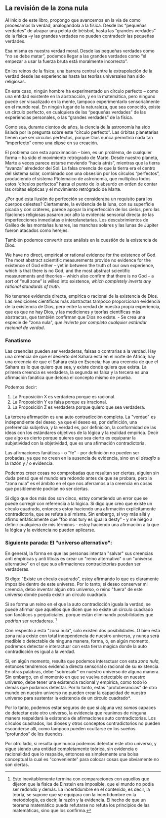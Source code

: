 ## La revisión de la zona nula 

Al inicio de este libro, propongo que avancemos en la vía de como procesamos la verdad, analogándola a la física. Desde las “pequeñas verdades” de atrapar una pelota de béisbol, hasta las “grandes verdades” de la física –y las grandes verdades no pueden contradecir las pequeñas verdades.

Esa misma es nuestra verdad moral. Desde las pequeñas verdades como “no se debe matar”, podemos llegar a las grandes verdades como “el empezar a usar la fuerza bruta está moralmente incorrecto”.

En los reinos de la física, una barrera central entre la extrapolación de la verdad desde las experiencias hasta las teorías universales han sido religiosas.

En este caso, ningún hombre ha experimentado un círculo perfecto – como una entidad existente en la abstracción, y en la matemática, pero ninguno puede ser visualizado en la mente, tampoco experimentarlo sensorialmente en el mundo real. En ningún lugar de la naturaleza, que sea conocido, existe un círculo perfecto, en cualquiera de las “pequeñas verdades” de las experiencias personales, o las “grandes verdades” de la física.

Como sea, durante cientos de años, la ciencia de la astronomía ha sido lisiada por la pregunta sobre este “círculo perfecto”. Las órbitas planetarias tienen que ser círculos perfectos, porque Dios nunca permitiría nada tan “imperfecto” como una elipse en su creación.

El problema con esta aproximación – bien, es un problema, de cualquier forma – ha sido el movimiento retrógrado de Marte. Desde nuestro planeta, Marte a veces parece estarse moviendo “hacia atrás”, mientras que la tierra “avanza” alrededor del Sol. La falsa creencia de que la tierra era el centro del sistema solar, combinado con una obsesión por los círculos “perfectos”, produciendo el sistema Ptolemaico de astronomía, que multiplica todos estos “círculos perfectos” hasta el punto de lo absurdo en orden de contar las orbitas elípticas y el movimiento retrógrado de Marte.

¿Por qué esta ilusión de perfección se consideraba un requisito para los cuerpos celestes? Ciertamente, la evidencia de la luna, con su superficie picada y con cráteres, parece apoyar la imperfección de los cielos, pero las fijaciones religiosas pasaron por alto la evidencia sensorial directa de las imperfecciones inmediatas e interplanetarias. Los descubrimientos de Galileo de las montañas lunares, las manchas solares y las lunas de Júpiter fueron atacados como herejes.

También podemos convertir este análisis en la cuestión de la existencia de Dios.

We have no direct, empirical or rational evidence for the existence of God. The most abstract scientific measurements provide no evidence for the existence of God either – yet in between the truth of our own experience, which is that there is no God, and the most abstract scientific measurements and theories – which also confirm that there is no God – a sort of “null zone” is willed into existence, *which completely inverts any rational standards of truth*.

No tenemos evidencia directa, empírica o racional de la existencia de Dios. Las mediciones científicas más abstractas tampoco proporcionan evidencia de la existencia de Dios, pero entre la verdad de nuestra propia experiencia, que es que no hay Dios, y las mediciones y teorías científicas más abstractas, que también confirman que Dios no existe. - Se crea una especie de "zona nula", *que invierte por completo cualquier estándar racional de verdad*.

### Fanatismo

Las creencias pueden ser verdaderas, falsas o contrarias a la verdad. Hay una creencia de que el desierto del Sahara está en el norte de África; hay una creencia de que el Sahara está en Escocia; hay una creencia de que el Sahara es lo que quiero que sea, y existe donde quiera que exista. La primera creencia es verdadera, la segunda es falsa y la tercera es una afirmación fanática que detona el concepto mismo de prueba.

Podemos decir:

1. La Proposición X es verdadera porque es racional.
2. La Proposición Y es falsa porque es irracional.
3. La Proposición Z es verdadera porque quiero que sea verdadera.

La tercera afirmación es una auto contradicción completa. La "verdad" es independiente del deseo, ya que el deseo es, por definición, una preferencia subjetiva, y la verdad es, por definición, la conformidad de las ideas con los estándares objetivos de la lógica y la realidad empírica. Decir que algo es cierto porque quieres que sea cierto es equiparar la subjetividad con la objetividad, que es una afirmación contradictoria.

Las afirmaciones fanáticas - o "fe" - por definición no pueden ser probadas, ya que no creen en la ausencia de evidencia, sino en el *desafío* a la razón y / o evidencia.

Podemos creer cosas no comprobadas que resultan ser ciertas, alguien sin duda pensó que el mundo era redondo antes de que se probara, pero la "zona nula" es el ámbito en el que nos aferramos a la creencia en cosas que posiblemente podrían no ser ciertas.

Si digo que dos más dos son cinco, estoy cometiendo un error que se puede corregir con referencia a la lógica. Si digo que creo que existe un círculo cuadrado, entonces estoy haciendo una afirmación explícitamente contradictoria, que se refuta a sí misma. Sin embargo, si voy más allá y afirmo enfáticamente que "foo mas tury es igual a desty" - y me niego a definir cualquiera de mis términos - estoy haciendo una afirmación a la que la lógica y la evidencia no pueden aplicarse.

### Siguiente parada: El "universo alternativo":

En general, la forma en que las personas intentan "salvar" sus creencias anti empíricas y anti líticas es crear un "reino alternativo" o un "universo alternativo" en el que sus afirmaciones contradictorias puedan ser verdaderas.

Si digo: "Existe un círculo cuadrado", estoy afirmando lo que es claramente imposible dentro de este universo. Por lo tanto, si deseo conservar mi creencia, debo inventar algún otro universo, o reino "fuera" de este universo donde pueda existir un círculo cuadrado.

Si se forma un reino en el que la auto contradicción iguala la verdad, se puede afirmar que aquellos que dicen que no existe un círculo cuadrado son fanáticos y perjudiciales, porque están eliminando posibilidades que *podrían* ser verdaderas. [^1]


Con respecto a esta "zona nula", solo existen dos posibilidades. O bien esta zona nula existe con total independencia de nuestro universo, y nunca será medible o detectable de ninguna manera, forma, o, en algún momento, podremos detectar e interactuar con esta tierra mágica donde la auto contradicción es igual a la verdad.


Si, en algún momento, resulta que podemos interactuar con esta *zona nula*, entonces tendremos evidencia directa sensorial o racional 
de su existencia. En otras palabras, debe "sobresalir" en nuestro universo de alguna manera. Sin embargo, en el momento en que se vuelva detectable en nuestro universo, debe tener una existencia racional y empírica, como todo lo demás que podamos detectar. Por lo tanto, estas "protuberancias" de otro mundo en nuestro universo no pueden crear la capacidad de nuestro universo para sustentar la existencia de un círculo cuadrado*.


Por lo tanto, podemos estar seguros de que si alguna vez *somos* capaces de detectar este otro universo, la evidencia que reunimos de ninguna manera respaldará la existencia de afirmaciones auto contradictorias. Los círculos cuadrados, los dioses y otros conceptos contradictorios no pueden esconderse allí, como tampoco pueden ocultarse en los sueños “profundos” de los duendes.


Por otro lado, si resulta que nunca podemos detectar este otro universo, y sigue siendo una entidad completamente teórica, sin evidencia o racionalidad que lo respalde, entonces es simplemente una bolsa conceptual la cual es "conveniente" para colocar cosas que obviamente no son ciertas. 

[^1]:  Esto inevitablemente termina con comparaciones con aquellos que dijeron que la física de Einstein era imposible, que el mundo no podía ser redondo y demás. La incertidumbre en el contenido, es decir, la teoría, se supone que se equipara con la incertidumbre en la metodología, es decir, la razón y la evidencia. El hecho de que un teorema matemático pueda refutarse no refuta los principios de las matemáticas, sino que los confirma.
